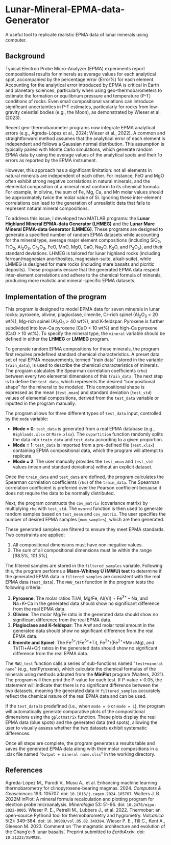 # Lunar-Mineral-EPMA-data-Generator
A useful tool to replicate realistic EPMA data of lunar minerals using computer.

## Background

Typical Electron Probe Micro-Analyzer (EPMA) experiments report compositional results for minerals as average values for each analytical spot, accompanied by the percentage error (Error%) for each element. Accounting for the analytical error introduced by EPMA is critical in Earth and planetary sciences, particularly when using geo-thermobarometers to estimate the formation or equilibrium pressure and temperature (P-T) conditions of rocks. Even small compositional variations can introduce significant uncertainties in P-T estimates, particularly for rocks from low-gravity celestial bodies (e.g., the Moon), as demonstrated by Wieser et al. (2023).

Recent geo-thermobarometer programs now integrate EPMA analytical errors (e.g., Ágreda-López et al., 2024; Wieser et al., 2022). A common and straightforward method assumes that the analytical error of each element is independent and follows a Gaussian normal distribution. This assumption is typically paired with Monte Carlo simulations, which generate random EPMA data by using the average values of the analytical spots and their 1σ errors as reported by the EPMA instrument.

However, this approach has a significant limitation: not all elements in natural minerals are independent of each other. For instance, FeO and MgO often exhibit strong negative correlations in natural minerals, and the elemental composition of a mineral must conform to its chemical formula. For example, in olivine, the sum of Fe, Mg, Ca, and Mn molar values should be approximately twice the molar value of Si. Ignoring these inter-element correlations can lead to the generation of unrealistic data that fails to represent natural mineral compositions.

To address this issue, I developed two MATLAB programs: the **Lunar Highland Mineral EPMA-data Generator (LHMEG)** and the **Lunar Mare Mineral EPMA-data Generator (LMMEG)**. These programs are designed to generate a specified number of random EPMA datasets while accounting for the mineral type, average major element compositions (including SiO<sub>2</sub>, TiO<sub>2</sub>, Al<sub>2</sub>O<sub>3</sub>, Cr<sub>2</sub>O<sub>3</sub>, FeO, MnO, MgO, CaO, Na<sub>2</sub>O, K<sub>2</sub>O, and P<sub>2</sub>O<sub>5</sub>), and their standard deviations. LHMEG is tailored for lunar highland rocks (including ferroan/magnesian anorthosites, magnesian-suite, alkali-suite), while LMMEG is designed for mare rocks (including mare basalts and picritic deposits). These programs ensure that the generated EPMA data respect inter-element correlations and adhere to the chemical formula of minerals, producing more realistic and mineral-specific EPMA datasets.

## Implementation of the program

This program is designed to model EPMA data for seven minerals in lunar rocks: pyroxene, olivine, plagioclase, ilmenite, Cr-rich spinel (Al<sub>2</sub>O<sub>3</sub> < 20 wt%), Mg-rich spinel (Al<sub>2</sub>O<sub>3</sub> > 40 wt%), and K-feldspar. Pyroxene is further subdivided into low-Ca pyroxene (CaO < 10 wt%) and high-Ca pyroxene (CaO > 10 wt%). To specify the mineral type, the ```mineral``` variable should be defined in either the **LHMEG** or **LMMEG** program.

To generate random EPMA compositions for these minerals, the program first requires predefined standard chemical characteristics. A preset data set of real EPMA measurements, termed "train data" (stored in the variable ```train_data```), is used to describe the chemical characteristics of minerals. The program calculates the Spearman correlation coefficients (```rho```) between every two elemental dimensions of this ```train_data```. The next step is to define the ```test_data```, which represents the desired “compositional shape” for the mineral to be modeled. This compositional shape is expressed as the mean (```test_mean```) and standard deviation (```test_std```) values of elemental compositions, derived from the ```test_data``` variable or inputted in the program manually.

The program allows for three different types of ```test_data``` input, controlled by the ```mode``` variable:

* **Mode = 0**: ```test_data``` is generated from a real EPMA database (e.g., ```Highlands.xlsx``` or ```Mare.xlsx```). The ```cvpartition``` function randomly splits the data into ```train_data``` and ```test_data``` according to a given proportion.
* **Mode = 1**: ```test_data``` is imported from a pre-defined file (```Test.xlsx```) containing EPMA compositional data, which the program will attempt to replicate.
* **Mode = 2**: The user manually provides the ```test_mean``` and ```test_std``` values (mean and standard deviations) without an explicit dataset.

Once the ```train_data``` and ```test_data``` are defined, the program calculates the Spearman correlation coefficients (```rho```) of the ```train_data```. The Spearman correlation coefficient is preferred over the Pearson coefficient because it does not require the data to be normally distributed.

Next, the program constructs the ```cov_matrix``` (covariance matrix) by multiplying ```rho``` with ```test_std```. The ```mvnrnd``` function is then used to generate random samples based on ```test_mean``` and ```cov_matrix```. The user specifies the number of desired EPMA samples (```num_samples```), which are then generated.

These generated samples are filtered to ensure they meet EPMA standards. Two constraints are applied:

  1. All compositional dimensions must have non-negative values.
  2. The sum of all compositional dimensions must lie within the range [98.5%, 101.5%].

The filtered samples are stored in the ```filtered_samples``` variable. Following this, the program performs a **Mann-Whitney U (MWU) test** to determine if the generated EPMA data in ```filtered_samples``` are consistent with the real EPMA data (```test_data```). The ```MWU_test``` function in the program tests the following criteria:

  1. **Pyroxene**: The molar ratios Ti/Al, Mg/Fe, Al(VI) + Fe<sup>3+</sup> – Na, and Na+K+Ca in the generated data should show no significant difference from the real EPMA data.
  2. **Olivine**: The molar Mg/Fe ratio in the generated data should show no significant difference from the real EPMA data.
  3. **Plagioclase and K-feldspar**: The An# and molar total amount in the generated data should show no significant difference from the real EPMA data.
  4. **Ilmenite and Spinel**: The Fe<sup>3+</sup>/(Fe<sup>3+</sup>+Ti), Fe<sup>2+</sup>/(Fe<sup>2+</sup>+Mn+Mg), and Ti/(Ti+Al+Cr) ratios in the generated data should show no significant difference from the real EPMA data.

The ```MWU_test``` function calls a series of sub-functions named "```test+mineral name```" (e.g., testPyroxene), which calculate the chemical formulas of the minerals using methods adapted from the **MinPlot** program (Walters, 2021). The program will then print the P-value for each test. If P-value > 0.05, the statement will indicate that there is no significant difference between the two datasets, meaning the generated data in ```filtered_samples``` accurately reflect the chemical nature of the real EPMA data and can be used.

If the ```test_data``` is predefined (i.e., when ```mode = 0``` or ```mode = 1```), the program will automatically generate comparative plots of the compositional dimensions using the ```gplotmatrix``` function. These plots display the real EPMA data (blue spots) and the generated data (red spots), allowing the user to visually assess whether the two datasets exhibit systematic differences.

Once all steps are complete, the program generates a results table and saves the generated EPMA data along with their molar compositions in a .xlsx file named “```Output + mineral name.xlsx```” in the working directory.

## References
Ágreda-López M., Parodi V., Musu A., et al. Enhancing machine learning thermobarometry for clinopyroxene-bearing magmas. 2024. *Computers & Geosciences* 193: 105707. doi: ```10.1016/j.cageo.2024.105707```.
Walters J. B. 2022M inPlot: A mineral formula recalculation and plotting program for electron probe microanalysis. *Mineralogia* 53: 51-66. doi: ```10.2478/mipo-2022-0005```.
Wieser P. E., Petrelli M., Lubbers J., et al. 2022. Thermobar: an open-source Python3 tool for thermobarometry and hygrometry. *Volcanica* 5(2): 349-384. doi: ```10.30909/vol.05.02.349384```.
Wieser P. E., Till C., Kent A., Gleeson M. 2023. Comment on ‘The magmatic architecture and evolution of the Chang’e-5 lunar basalts’. Preprint submitted to *EarthArxiv*. doi: ```10.31223/X5MM3B```.

